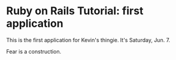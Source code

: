 # Ruby on Rails Tutorial: first application

This is the first application for Kevin's thingie. It's Saturday, Jun. 7. 

Fear is a construction.